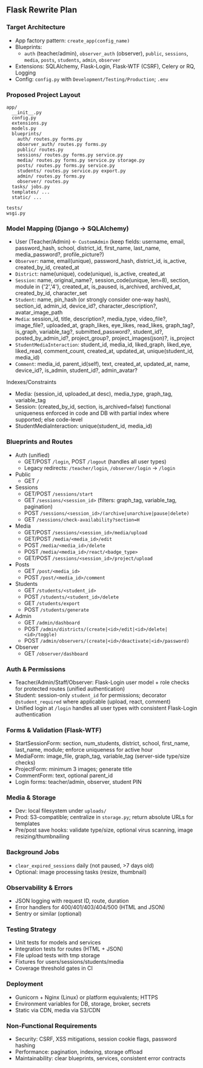 ## Flask Rewrite Plan

### Target Architecture
- App factory pattern: `create_app(config_name)`
- Blueprints:
  - `auth` (teacher/admin), `observer_auth` (observer), `public`, `sessions`, `media`, `posts`, `students`, `admin`, `observer`
- Extensions: SQLAlchemy, Flask-Login, Flask-WTF (CSRF), Celery or RQ, Logging
- Config: `config.py` with `Development/Testing/Production`; `.env`

### Proposed Project Layout
```
app/
  __init__.py
  config.py
  extensions.py
  models.py
  blueprints/
    auth/ routes.py forms.py
    observer_auth/ routes.py forms.py
    public/ routes.py
    sessions/ routes.py forms.py service.py
    media/ routes.py forms.py service.py storage.py
    posts/ routes.py forms.py service.py
    students/ routes.py service.py export.py
    admin/ routes.py forms.py
    observer/ routes.py
  tasks/ jobs.py
  templates/ ...
  static/ ...

tests/
wsgi.py
```

### Model Mapping (Django → SQLAlchemy)
- User (Teacher/Admin) ← `CustomAdmin` (keep fields: username, email, password_hash, school, district_id, first_name, last_name, media_password?, profile_picture?)
- `Observer`: name, email(unique), password_hash, district_id, is_active, created_by_id, created_at
- `District`: name(unique), code(unique), is_active, created_at
- `Session`: name, original_name?, session_code(unique, len=8), section, module in {'2','4'}, created_at, is_paused, is_archived, archived_at, created_by_id, character_set
- `Student`: name, pin_hash (or strongly consider one-way hash), section_id, admin_id, device_id?, character_description?, avatar_image_path
- `Media`: session_id, title, description?, media_type, video_file?, image_file?, uploaded_at, graph_likes, eye_likes, read_likes, graph_tag?, is_graph, variable_tag?, submitted_password?, student_id?, posted_by_admin_id?, project_group?, project_images(json)?, is_project
- `StudentMediaInteraction`: student_id, media_id, liked_graph, liked_eye, liked_read, comment_count, created_at, updated_at, unique(student_id, media_id)
- `Comment`: media_id, parent_id(self), text, created_at, updated_at, name, device_id?, is_admin, student_id?, admin_avatar?

Indexes/Constraints
- Media: (session_id, uploaded_at desc), media_type, graph_tag, variable_tag
- Session: (created_by_id, section, is_archived=false) functional uniqueness enforced in code and DB with partial index where supported; else code-level
- StudentMediaInteraction: unique(student_id, media_id)

### Blueprints and Routes
- Auth (unified)
  - GET/POST `/login`, POST `/logout` (handles all user types)
  - Legacy redirects: `/teacher/login`, `/observer/login` → `/login`
- Public
  - GET `/`
- Sessions
  - GET/POST `/sessions/start`
  - GET `/sessions/<session_id>` (filters: graph_tag, variable_tag, pagination)
  - POST `/sessions/<session_id>/(archive|unarchive|pause|delete)`
  - GET `/sessions/check-availability?section=H`
- Media
  - GET/POST `/sessions/<session_id>/media/upload`
  - GET/POST `/media/<media_id>/edit`
  - POST `/media/<media_id>/delete`
  - POST `/media/<media_id>/react/<badge_type>`
  - GET/POST `/sessions/<session_id>/project/upload`
- Posts
  - GET `/post/<media_id>`
  - POST `/post/<media_id>/comment`
- Students
  - GET `/students/<student_id>`
  - POST `/students/<student_id>/delete`
  - GET `/students/export`
  - POST `/students/generate`
- Admin
  - GET `/admin/dashboard`
  - POST `/admin/districts/(create|<id>/edit|<id>/delete|<id>/toggle)`
  - POST `/admin/observers/(create|<id>/deactivate|<id>/password)`
- Observer
  - GET `/observer/dashboard`

### Auth & Permissions
- Teacher/Admin/Staff/Observer: Flask-Login user model + role checks for protected routes (unified authentication)
- Student: session-only `student_id` for permissions; decorator `@student_required` where applicable (upload, react, comment)
- Unified login at `/login` handles all user types with consistent Flask-Login authentication

### Forms & Validation (Flask-WTF)
- StartSessionForm: section, num_students, district, school, first_name, last_name, module; enforce uniqueness for active hour
- MediaForm: image_file, graph_tag, variable_tag (server-side type/size checks)
- ProjectForm: minimum 3 images; generate title
- CommentForm: text, optional parent_id
- Login forms: teacher/admin, observer, student PIN

### Media & Storage
- Dev: local filesystem under `uploads/`
- Prod: S3-compatible; centralize in `storage.py`; return absolute URLs for templates
- Pre/post save hooks: validate type/size, optional virus scanning, image resizing/thumbnailing

### Background Jobs
- `clear_expired_sessions` daily (not paused, >7 days old)
- Optional: image processing tasks (resize, thumbnail)

### Observability & Errors
- JSON logging with request ID, route, duration
- Error handlers for 400/401/403/404/500 (HTML and JSON)
- Sentry or similar (optional)

### Testing Strategy
- Unit tests for models and services
- Integration tests for routes (HTML + JSON)
- File upload tests with tmp storage
- Fixtures for users/sessions/students/media
- Coverage threshold gates in CI

### Deployment
- Gunicorn + Nginx (Linux) or platform equivalents; HTTPS
- Environment variables for DB, storage, broker, secrets
- Static via CDN, media via S3/CDN

### Non-Functional Requirements
- Security: CSRF, XSS mitigations, session cookie flags, password hashing
- Performance: pagination, indexing, storage offload
- Maintainability: clear blueprints, services, consistent error contracts
